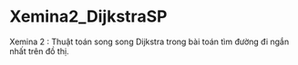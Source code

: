 # Xemina2_DijkstraSP
Xemina 2 : Thuật toán song song Dijkstra trong bài toán tìm đường đi ngắn nhất trên đồ thị.
